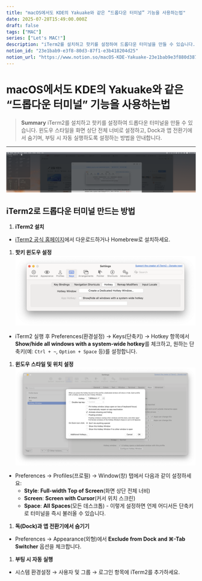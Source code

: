 ```yaml
---
title: "macOS에서도 KDE의 Yakuake와 같은 “드롭다운 터미널” 기능을 사용하는법"
date: 2025-07-28T15:49:00.000Z
draft: false
tags: ["MAC"]
series: ["Let's MAC!"]
description: "iTerm2를 설치하고 핫키를 설정하여 드롭다운 터미널을 만들 수 있습니다. 윈도우 스타일을 화면 상단 전체 너비로 설정하고, Dock과 앱 전환기에서 숨기며, 부팅 시 자동 실행하도록 설정하는 방법을 안내합니다."
notion_id: "23e1bab9-e3f8-80d3-87f1-e3b418204d25"
notion_url: "https://www.notion.so/macOS-KDE-Yakuake-23e1bab9e3f880d387f1e3b418204d25"
---
```


# macOS에서도 KDE의 Yakuake와 같은 “드롭다운 터미널” 기능을 사용하는법

> **Summary**
> iTerm2를 설치하고 핫키를 설정하여 드롭다운 터미널을 만들 수 있습니다. 윈도우 스타일을 화면 상단 전체 너비로 설정하고, Dock과 앱 전환기에서 숨기며, 부팅 시 자동 실행하도록 설정하는 방법을 안내합니다.

---

![Image](image_0dfc6f11b4a6.png)

## iTerm2로 드롭다운 터미널 만드는 방법

1. **iTerm2 설치**
  - [iTerm2 공식 홈페이지](https://iterm2.com/)에서 다운로드하거나 Homebrew로 설치하세요.
1. **핫키 윈도우 설정**
![Image](image_c8f9fcfe184a.png)

  - iTerm2 실행 후 Preferences(환경설정) → Keys(단축키) → Hotkey 항목에서 **Show/hide all windows with a system-wide hotkey**를 체크하고, 원하는 단축키(예: `Ctrl + ~`, `Option + Space` 등)를 설정합니다.
1. **윈도우 스타일 및 위치 설정**
![Image](image_49500b7a3023.png)

  - Preferences → Profiles(프로필) → Window(창) 탭에서 다음과 같이 설정하세요:
    - **Style**: **Full-width Top of Screen**(화면 상단 전체 너비)
    - **Screen**: **Screen with Cursor**(커서 위치 스크린)
    - **Space**: **All Spaces**(모든 데스크톱) - 이렇게 설정하면 언제 어디서든 단축키로 터미널을 즉시 불러올 수 있습니다.
1. **독(Dock)과 앱 전환기에서 숨기기**
  - Preferences → Appearance(외형)에서 **Exclude from Dock and ⌘-Tab Switcher** 옵션을 체크합니다.
1. **부팅 시 자동 실행**
  - 시스템 환경설정 → 사용자 및 그룹 → 로그인 항목에 iTerm2를 추가하세요.
